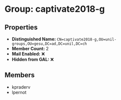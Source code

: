 # Group: captivate2018-g

## Properties

- **Distinguished Name:** `CN=captivate2018-g,OU=unil-groups,OU=gesu,DC=ad,DC=unil,DC=ch`
- **Member Count:** 2
- **Mail Enabled:** ❌
- **Hidden from GAL:** ❌

## Members

- kpraderv
- lpernot
